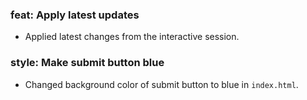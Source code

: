 ### feat: Apply latest updates
- Applied latest changes from the interactive session. 

### style: Make submit button blue
- Changed background color of submit button to blue in `index.html`. 